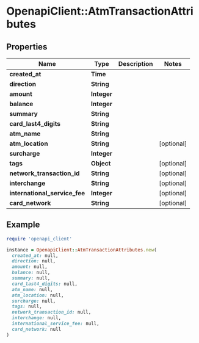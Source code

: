 # OpenapiClient::AtmTransactionAttributes

## Properties

| Name | Type | Description | Notes |
| ---- | ---- | ----------- | ----- |
| **created_at** | **Time** |  |  |
| **direction** | **String** |  |  |
| **amount** | **Integer** |  |  |
| **balance** | **Integer** |  |  |
| **summary** | **String** |  |  |
| **card_last4_digits** | **String** |  |  |
| **atm_name** | **String** |  |  |
| **atm_location** | **String** |  | [optional] |
| **surcharge** | **Integer** |  |  |
| **tags** | **Object** |  | [optional] |
| **network_transaction_id** | **String** |  | [optional] |
| **interchange** | **String** |  | [optional] |
| **international_service_fee** | **Integer** |  | [optional] |
| **card_network** | **String** |  | [optional] |

## Example

```ruby
require 'openapi_client'

instance = OpenapiClient::AtmTransactionAttributes.new(
  created_at: null,
  direction: null,
  amount: null,
  balance: null,
  summary: null,
  card_last4_digits: null,
  atm_name: null,
  atm_location: null,
  surcharge: null,
  tags: null,
  network_transaction_id: null,
  interchange: null,
  international_service_fee: null,
  card_network: null
)
```

